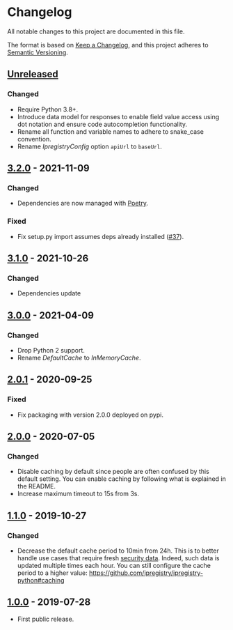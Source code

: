 # Changelog

All notable changes to this project are documented in this file.

The format is based on [Keep a Changelog](https://keepachangelog.com/en/1.0.0/),
and this project adheres to [Semantic Versioning](https://semver.org/spec/v2.0.0.html).

## [Unreleased]
### Changed
- Require Python 3.8+.
- Introduce data model for responses to enable field value access using dot notation and ensure code autocompletion functionality.
- Rename all function and variable names to adhere to snake_case convention.
- Rename _IpregistryConfig_ option `apiUrl` to `baseUrl`.

## [3.2.0] - 2021-11-09
### Changed
- Dependencies are now managed with [Poetry](https://python-poetry.org).
### Fixed
- Fix setup.py import assumes deps already installed ([#37](https://github.com/ipregistry/ipregistry-python/issues/37)).

## [3.1.0] - 2021-10-26
### Changed
- Dependencies update

## [3.0.0] - 2021-04-09
### Changed
- Drop Python 2 support.
- Rename _DefaultCache_ to _InMemoryCache_.

## [2.0.1] - 2020-09-25
### Fixed
- Fix packaging with version 2.0.0 deployed on pypi.

## [2.0.0] - 2020-07-05
### Changed
- Disable caching by default since people are often confused by this default setting. You can enable caching by following what is explained in the README.
- Increase maximum timeout to 15s from 3s.

## [1.1.0] - 2019-10-27
### Changed
- Decrease the default cache period to 10min from 24h. 
This is to better handle use cases that require fresh [security data](https://ipregistry.co/docs/proxy-tor-threat-detection#content). 
Indeed, such data is updated multiple times each hour. 
You can still configure the cache period to a higher value:
https://github.com/ipregistry/ipregistry-python#caching

## [1.0.0] - 2019-07-28
- First public release.

[Unreleased]: https://github.com/ipregistry/ipregistry-javascript/compare/3.2.0...HEAD
[3.2.0]: https://github.com/ipregistry/ipregistry-javascript/releases/tag/3.1.0...3.2.0
[3.1.0]: https://github.com/ipregistry/ipregistry-javascript/releases/tag/3.0.0...3.1.0
[3.0.0]: https://github.com/ipregistry/ipregistry-javascript/releases/tag/2.0.1...3.0.0
[2.0.1]: https://github.com/ipregistry/ipregistry-javascript/releases/tag/2.0.0...2.0.1
[2.0.0]: https://github.com/ipregistry/ipregistry-javascript/releases/tag/1.1.0...2.0.0
[1.1.0]: https://github.com/ipregistry/ipregistry-javascript/releases/tag/1.0.0...1.1.0
[1.0.0]: https://github.com/ipregistry/ipregistry-javascript/releases/tag/1.0.0
